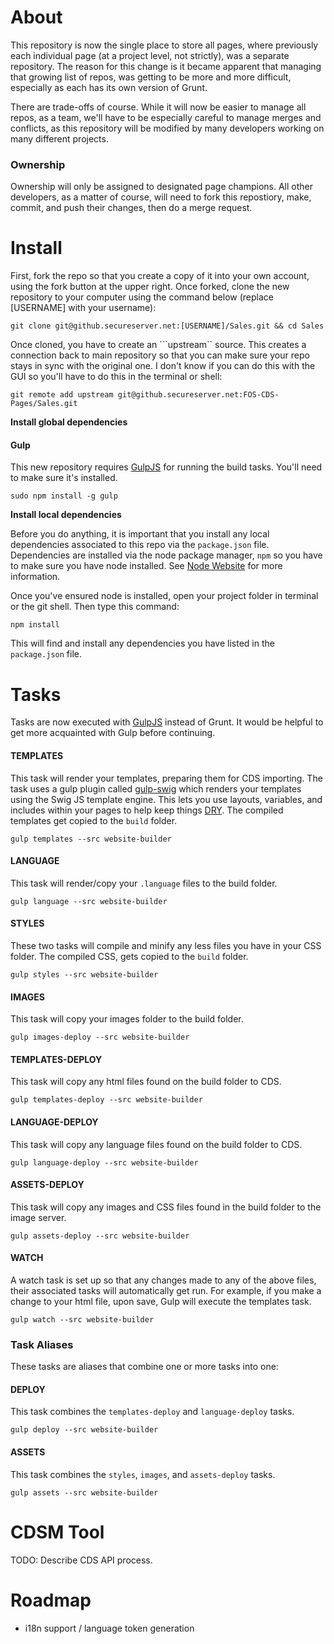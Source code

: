 About
=====

This repository is now the single place to store all pages, where previously each individual page (at a project level,
not strictly), was a separate repository. The reason for this change is it became apparent that managing that growing
list of repos, was getting to be more and more difficult, especially as each has its own version of Grunt.

There are trade-offs of course. While it will now be easier to manage all repos, as a team, we'll have to be especially
careful to manage merges and conflicts, as this repository will be modified by many developers working on many different
projects.

### Ownership

Ownership will only be assigned to designated page champions. All other developers, as a matter of course, will need to
fork this repostiory, make, commit, and push their changes, then do a merge request.

Install
=====

First, fork the repo so that you create a copy of it into your own account, using the fork button at the upper right.
Once forked, clone the new repository to your computer using the command below (replace [USERNAME] with your username):

```
git clone git@github.secureserver.net:[USERNAME]/Sales.git && cd Sales
```

Once cloned, you have to create an ```upstream`` source. This creates a connection back to main repository so that you
can make sure your repo stays in sync with the original one. I don't know if you can do this with the GUI so you'll have to
do this in the terminal or shell:

```
git remote add upstream git@github.secureserver.net:FOS-CDS-Pages/Sales.git
```

**Install global dependencies**

#### Gulp

This new repository requires [GulpJS](http://www.gulpjs.com) for running the build tasks. You'll need to make sure it's installed.

```
sudo npm install -g gulp
```

**Install local dependencies**

Before you do anything, it is important that you install any local dependencies associated to this repo via the ```package.json``` file.
Dependencies are installed via the node package manager, ```npm``` so you have to make sure you have node installed.
See [Node Website](http://www.nodejs.org/) for more information.

Once you've ensured node is installed, open your project folder in terminal or the git shell. Then type this command:

```
npm install
```

This will find and install any dependencies you have listed in the ```package.json``` file.

Tasks
=====

Tasks are now executed with [GulpJS](http://www.gulpjs.com) instead of Grunt. It would be helpful to get more
acquainted with Gulp before continuing.

#### TEMPLATES
This task will render your templates, preparing them for CDS importing. The task uses a gulp plugin called
[gulp-swig](https://www.npmjs.org/package/gulp-swig) which renders your templates using the Swig JS template engine. This
lets you use layouts, variables, and includes within your pages to help keep things
[DRY](http://en.wikipedia.org/wiki/Don't_repeat_yourself). The compiled templates get copied to the ```build``` folder.
```
gulp templates --src website-builder
```

#### LANGUAGE
This task will render/copy your ```.language``` files to the build folder.
```
gulp language --src website-builder
```

#### STYLES
These two tasks will compile and minify any less files you have in your CSS folder. The compiled CSS, gets copied
to the ```build``` folder.
```
gulp styles --src website-builder
```

#### IMAGES
This task will copy your images folder to the build folder.
```
gulp images-deploy --src website-builder
```

#### TEMPLATES-DEPLOY
This task will copy any html files found on the build folder to CDS.
```
gulp templates-deploy --src website-builder
```

#### LANGUAGE-DEPLOY
This task will copy any language files found on the build folder to CDS.
```
gulp language-deploy --src website-builder
```

#### ASSETS-DEPLOY
This task will copy any images and CSS files found in the build folder to the image server.
```
gulp assets-deploy --src website-builder
```

#### WATCH
A watch task is set up so that any changes made to any of the above files, their associated tasks will automatically get run.
For example, if you make a change to your html file, upon save, Gulp will execute the templates task.
```
gulp watch --src website-builder
```

### Task Aliases
These tasks are aliases that combine one or more tasks into one:

#### DEPLOY
This task combines the ```templates-deploy``` and ```language-deploy``` tasks.
```
gulp deploy --src website-builder
```

#### ASSETS
This task combines the ```styles```, ```images```, and ```assets-deploy``` tasks.
```
gulp assets --src website-builder
```

CDSM Tool
=====

TODO: Describe CDS API process.

Roadmap
=====

 * i18n support / language token generation
